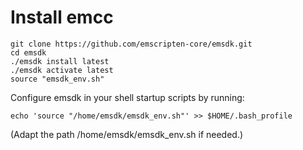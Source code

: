 # Install emcc

```
git clone https://github.com/emscripten-core/emsdk.git
cd emsdk
./emsdk install latest
./emsdk activate latest
source "emsdk_env.sh"
```
Configure emsdk in your shell startup scripts by running:
```
echo 'source "/home/emsdk/emsdk_env.sh"' >> $HOME/.bash_profile
```
(Adapt the path /home/emsdk/emsdk_env.sh if needed.)
